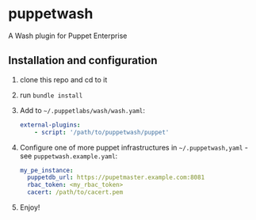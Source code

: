 # puppetwash

A Wash plugin for Puppet Enterprise

## Installation and configuration

1. clone this repo and cd to it
2. run `bundle install`
3. Add to `~/.puppetlabs/wash/wash.yaml`:

    ```yaml
    external-plugins:
        - script: '/path/to/puppetwash/puppet'
    ```

4. Configure one of more puppet infrastructures in `~/.puppetwash,yaml` - see `puppetwash.example.yaml`:

    ```yaml
    my_pe_instance:
      puppetdb_url: https://pupetmaster.example.com:8081
      rbac_token: <my_rbac_token>
      cacert: /path/to/cacert.pem
    ```

5. Enjoy!
